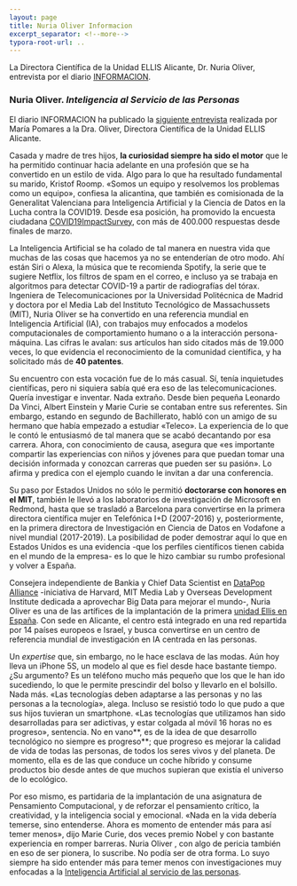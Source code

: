 ```yaml
---
layout: page
title: Nuria Oliver Informacion
excerpt_separator: <!--more-->
typora-root-url: ..
---
```


La Directora Científica de la Unidad ELLIS Alicante, Dr. Nuria Oliver, entrevista por el diario [INFORMACION](https://www.informacion.es/economia/activos/2020/12/26/nuria-oliver-inteligencia-servicio-personas-26757416.html). 

<!--more-->

### Nuria Oliver. ***Inteligencia al Servicio de las Personas***

El diario INFORMACION ha publicado la [siguiente entrevista](https://www.informacion.es/economia/activos/2020/12/26/nuria-oliver-inteligencia-servicio-personas-26757416.html) realizada por María Pomares a la Dra. Oliver, Directora Científica de la Unidad ELLIS Alicante.

Casada y madre de tres hijos, **la curiosidad siempre ha sido el motor** que le ha permitido continuar hacia adelante en una profesión que se ha convertido en un estilo de vida. Algo para lo que ha resultado fundamental su marido, Kristof Roomp. «Somos un equipo y resolvemos los problemas como un equipo», confiesa la alicantina, que también es comisionada de la Generalitat Valenciana para Inteligencia Artificial y la Ciencia de Datos en la Lucha contra la COVID19. Desde esa posición, ha promovido la encuesta ciudadana [COVID19ImpactSurvey](https://ellisalicante.org/es/covid19impactsurvey), con más de 400.000 respuestas desde finales de marzo.

La Inteligencia Artificial se ha colado de tal manera en nuestra vida que muchas de las cosas que hacemos ya no se entenderían de otro modo. Ahí están Siri o Alexa, la música que te recomienda Spotify, la serie que te sugiere Netflix, los filtros de spam en el correo, e incluso ya se trabaja en algoritmos para detectar COVID-19 a partir de radiografías del tórax. Ingeniera de Telecomunicaciones por la Universidad Politécnica de Madrid y doctora por el Media Lab del Instituto Tecnológico de Massachussets (MIT), Nuria Oliver se ha convertido en una referencia mundial en Inteligencia Artificial (IA), con trabajos muy enfocados a modelos computacionales de comportamiento humano o a la interacción persona-máquina. Las cifras le avalan: sus artículos han sido citados más de 19.000 veces, lo que evidencia el reconocimiento de la comunidad científica, y ha solicitado más de **40 patentes**.

Su encuentro con esta vocación fue de lo más casual. Sí, tenía inquietudes científicas, pero ni siquiera sabía qué era eso de las telecomunicaciones. Quería investigar e inventar. Nada extraño. Desde bien pequeña Leonardo Da Vinci, Albert Einstein y Marie Curie se contaban entre sus referentes. Sin embargo, estando en segundo de Bachillerato, habló con un amigo de su hermano que había empezado a estudiar «Teleco». La experiencia de lo que le contó le entusiasmó de tal manera que se acabó decantando por esa carrera. Ahora, con conocimiento de causa, asegura que «es importante compartir las experiencias con niños y jóvenes para que puedan tomar una decisión informada y conozcan carreras que pueden ser su pasión». Lo afirma y predica con el ejemplo cuando le invitan a dar una conferencia.

Su paso por Estados Unidos no sólo le permitió **doctorarse con honores en el MIT**, también le llevó a los laboratorios de investigación de Microsoft en Redmond, hasta que se trasladó a Barcelona para convertirse en la primera directora científica mujer en Telefónica I+D (2007-2016) y, posteriormente, en la primera directora de Investigación en Ciencia de Datos en Vodafone a nivel mundial (2017-2019). La posibilidad de poder demostrar aquí lo que en Estados Unidos es una evidencia -que los perfiles científicos tienen cabida en el mundo de la empresa- es lo que le hizo cambiar su rumbo profesional y volver a España.

Consejera independiente de Bankia y Chief Data Scientist en [DataPop Alliance](https://datapopalliance.org/) -iniciativa de Harvard, MIT Media Lab y Overseas Development Institute dedicada a aprovechar Big Data para mejorar el mundo-, Nuria Oliver es una de las artífices de la implantación de la primera [unidad Ellis en España](https://ellisalicante.org/es/). Con sede en Alicante, el centro está integrado en una red repartida por 14 países europeos e Israel, y busca convertirse en un centro de referencia mundial de investigación en IA centrada en las personas.

Un *expertise* que, sin embargo, no le hace esclava de las modas. Aún hoy lleva un iPhone 5S, un modelo al que es fiel desde hace bastante tiempo. ¿Su argumento? Es un teléfono mucho más pequeño que los que le han ido sucediendo, lo que le permite prescindir del bolso y llevarlo en el bolsillo. Nada más. «Las tecnologías deben adaptarse a las personas y no las personas a la tecnología», alega. Incluso se resistió todo lo que pudo a que sus hijos tuvieran un smartphone. «Las tecnologías que utilizamos han sido desarrolladas para ser adictivas, y estar colgada al móvil 16 horas no es progreso», sentencia. No en vano**, es de la idea de que desarrollo tecnológico no siempre es progreso**; que progreso es mejorar la calidad de vida de todas las personas, de todos los seres vivos y del planeta. De momento, ella es de las que conduce un coche híbrido y consume productos bio desde antes de que muchos supieran que existía el universo de lo ecológico.

Por eso mismo, es partidaria de la implantación de una asignatura de Pensamiento Computacional, y de reforzar el pensamiento crítico, la creatividad, y la inteligencia social y emocional. «Nada en la vida debería temerse, sino entenderse. Ahora es momento de entender más para así temer menos», dijo Marie Curie, dos veces premio Nobel y con bastante experiencia en romper barreras. Nuria Oliver , con algo de pericia también en eso de ser pionera, lo suscribe. No podía ser de otra forma. Lo suyo siempre ha sido entender más para temer menos con investigaciones muy enfocadas a la [Inteligencia Artificial al servicio de las personas](https://www.mineco.gob.es/portal/site/mineco/menuitem.d27e450d6789dd5c6a5af299026041a0/?vgnextoid=e31a9f18e633b510VgnVCM1000001d04140aRCRD).